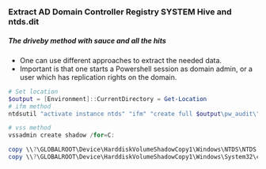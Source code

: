 ### Extract AD Domain Controller Registry SYSTEM Hive and ntds.dit

##### The driveby method with sauce and all the hits

- One can use different approaches to extract the needed data. 
- Important is that one starts a Powershell session as domain admin, or a user which has replication rights on the domain.

```powershell
# Set location
$output = [Environment]::CurrentDirectory = Get-Location
# ifm method
ntdsutil "activate instance ntds" "ifm" "create full $output\pw_audit\" q q

# vss method
vssadmin create shadow /for=C:

copy \\?\GLOBALROOT\Device\HarddiskVolumeShadowCopy1\Windows\NTDS\NTDS.dit $output\pw_audit\
copy \\?\GLOBALROOT\Device\HarddiskVolumeShadowCopy1\Windows\System32\config\SYSTEM $output\pw_audit\
```